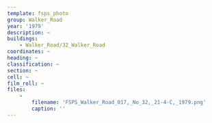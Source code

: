 ```yaml
---
template: fsps_photo
group: Walker_Road
year: '1979'
description: ~
buildings:
    - Walker_Road/32_Walker_Road
coordinates: ~
heading: ~
classification: ~
section: ~
cell: ~
film_roll: ~
files:
    -
        filename: 'FSPS_Walker_Road_017,_No_32,_21-4-C,_1979.png'
        caption: ''
---
```

